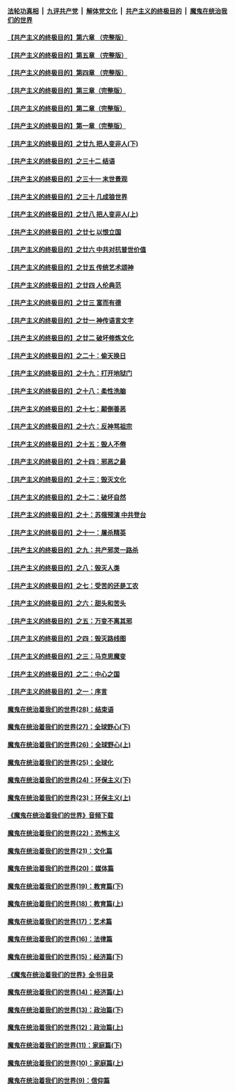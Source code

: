####  [法轮功真相](../../../../basic/blob/master/README.md?t=06060931) &nbsp;|&nbsp; [九评共产党](../../../../9ping.md/blob/master/README.md?t=06060931) &nbsp;|&nbsp; [解体党文化](../../../../jtdwh.md/blob/master/README.md?t=06060931)  &nbsp;|&nbsp; [共产主义的终极目的](../../../../gczydzjmd.md/blob/master/README.md?t=06060931) &nbsp;|&nbsp; [魔鬼在统治我们的世界](../../../../mgztzwmdsj.md/blob/master/README.md?t=06060931) 

#### [【共产主义的终极目的】第六章 （完整版）](../pages/nsc422/n11428913.md?t=06060931) 

#### [【共产主义的终极目的】第五章 （完整版）](../pages/nsc422/n11428912.md?t=06060931) 

#### [【共产主义的终极目的】第四章 （完整版）](../pages/nsc422/n11428907.md?t=06060931) 

#### [【共产主义的终极目的】第三章（完整版）](../pages/nsc422/n11428848.md?t=06060931) 

#### [【共产主义的终极目的】第二章（完整版）](../pages/nsc422/n11428831.md?t=06060931) 

#### [【共产主义的终极目的】第一章（完整版）](../pages/nsc422/n11417651.md?t=06060931) 

#### [【共产主义的终极目的】之廿九 把人变非人(下)](../pages/nsc422/n11344140.md?t=06060931) 

#### [【共产主义的终极目的】之三十二 结语](../pages/nsc422/n11360535.md?t=06060931) 

#### [【共产主义的终极目的】之三十一 末世景观](../pages/nsc422/n11351129.md?t=06060931) 

#### [【共产主义的终极目的】之三十 几成狼世界](../pages/nsc422/n11348280.md?t=06060931) 

#### [【共产主义的终极目的】之廿八 把人变非人(上)](../pages/nsc422/n11340492.md?t=06060931) 

#### [【共产主义的终极目的】之廿七 以恨立国](../pages/nsc422/n11336944.md?t=06060931) 

#### [【共产主义的终极目的】之廿六 中共对抗普世价值](../pages/nsc422/n11324785.md?t=06060931) 

#### [【共产主义的终极目的】之廿五 传统艺术颂神](../pages/nsc422/n11296396.md?t=06060931) 

#### [【共产主义的终极目的】之廿四 人伦典范](../pages/nsc422/n11296397.md?t=06060931) 

#### [【共产主义的终极目的】之廿三 富而有德](../pages/nsc422/n11283598.md?t=06060931) 

#### [【共产主义的终极目的】之廿一 神传语言文字](../pages/nsc422/n11263265.md?t=06060931) 

#### [【共产主义的终极目的】之廿二 破坏修炼文化](../pages/nsc422/n11245728.md?t=06060931) 

#### [【共产主义的终极目的】之二十：偷天换日](../pages/nsc422/n11238846.md?t=06060931) 

#### [【共产主义的终极目的】之十九：打开地狱门](../pages/nsc422/n11206376.md?t=06060931) 

#### [【共产主义的终极目的】之十八：柔性洗脑](../pages/nsc422/n11199994.md?t=06060931) 

#### [【共产主义的终极目的】之十七：颠倒善恶](../pages/nsc422/n11179782.md?t=06060931) 

#### [【共产主义的终极目的】之十六：反神骂祖宗](../pages/nsc422/n11166798.md?t=06060931) 

#### [【共产主义的终极目的】之十五：毁人不倦](../pages/nsc422/n11166792.md?t=06060931) 

#### [【共产主义的终极目的】之十四：邪恶之最](../pages/nsc422/n11150249.md?t=06060931) 

#### [【共产主义的终极目的】之十三：毁灭文化](../pages/nsc422/n11135227.md?t=06060931) 

#### [【共产主义的终极目的】之十二：破坏自然](../pages/nsc422/n11135214.md?t=06060931) 

#### [【共产主义的终极目的】之十：苏俄预演 中共登台](../pages/nsc422/n11118424.md?t=06060931) 

#### [【共产主义的终极目的】之十一：屠杀精英](../pages/nsc422/n11118442.md?t=06060931) 

#### [【共产主义的终极目的】之九：共产邪灵一路杀](../pages/nsc422/n11114139.md?t=06060931) 

#### [【共产主义的终极目的】之八：毁灭人类](../pages/nsc422/n11108503.md?t=06060931) 

#### [【共产主义的终极目的】之七：受苦的还是工农](../pages/nsc422/n11101809.md?t=06060931) 

#### [【共产主义的终极目的】之六：甜头和苦头](../pages/nsc422/n11096971.md?t=06060931) 

#### [【共产主义的终极目的】之五：万变不离其邪](../pages/nsc422/n11091285.md?t=06060931) 

#### [【共产主义的终极目的】之四：毁灭路线图](../pages/nsc422/n11086284.md?t=06060931) 

#### [【共产主义的终极目的】之三：马克思魔变](../pages/nsc422/n11061941.md?t=06060931) 

#### [【共产主义的终极目的】之二：中心之国](../pages/nsc422/n11047728.md?t=06060931) 

#### [【共产主义的终极目的】之一：序言](../pages/nsc422/n11086077.md?t=06060931) 

#### [魔鬼在统治着我们的世界(28)：结束语](../pages/nsc422/n10936246.md?t=06060931) 

#### [魔鬼在统治着我们的世界(27)：全球野心(下)](../pages/nsc422/n10928319.md?t=06060931) 

#### [魔鬼在统治着我们的世界(26)：全球野心(上)](../pages/nsc422/n10900318.md?t=06060931) 

#### [魔鬼在统治着我们的世界(25)：全球化](../pages/nsc422/n10788205.md?t=06060931) 

#### [魔鬼在统治着我们的世界(24)：环保主义(下)](../pages/nsc422/n10695307.md?t=06060931) 

#### [魔鬼在统治着我们的世界(23)：环保主义(上)](../pages/nsc422/n10688613.md?t=06060931) 

#### [《魔鬼在统治着我们的世界》音频下载](../pages/nsc422/n10635553.md?t=06060931) 

#### [魔鬼在统治着我们的世界(22)：恐怖主义](../pages/nsc422/n10614727.md?t=06060931) 

#### [魔鬼在统治着我们的世界(21)：文化篇](../pages/nsc422/n10597706.md?t=06060931) 

#### [魔鬼在统治着我们的世界(20)：媒体篇](../pages/nsc422/n10586579.md?t=06060931) 

#### [魔鬼在统治着我们的世界(19)：教育篇(下)](../pages/nsc422/n10564808.md?t=06060931) 

#### [魔鬼在统治着我们的世界(18)：教育篇(上)](../pages/nsc422/n10526970.md?t=06060931) 

#### [魔鬼在统治着我们的世界(17)：艺术篇](../pages/nsc422/n10499093.md?t=06060931) 

#### [魔鬼在统治着我们的世界(16)：法律篇](../pages/nsc422/n10485969.md?t=06060931) 

#### [魔鬼在统治着我们的世界(15)：经济篇(下)](../pages/nsc422/n10469975.md?t=06060931) 

#### [《魔鬼在统治着我们的世界》全书目录](../pages/nsc422/n10464261.md?t=06060931) 

#### [魔鬼在统治着我们的世界(14)：经济篇(上)](../pages/nsc422/n10457370.md?t=06060931) 

#### [魔鬼在统治着我们的世界(13)：政治篇(下)](../pages/nsc422/n10448270.md?t=06060931) 

#### [魔鬼在统治着我们的世界(12)：政治篇(上)](../pages/nsc422/n10444576.md?t=06060931) 

#### [魔鬼在统治着我们的世界(11)：家庭篇(下)](../pages/nsc422/n10440961.md?t=06060931) 

#### [魔鬼在统治着我们的世界(10)：家庭篇(上)](../pages/nsc422/n10435448.md?t=06060931) 

#### [魔鬼在统治着我们的世界(9)：信仰篇](../pages/nsc422/n10432159.md?t=06060931) 

